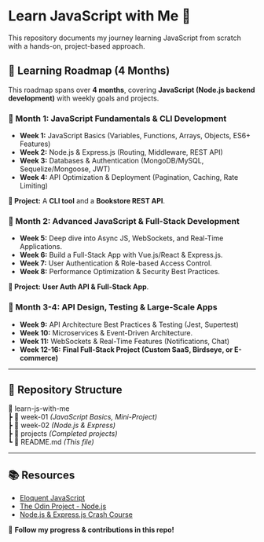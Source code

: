 # Learn JavaScript with Me 🚀

This repository documents my journey learning JavaScript from scratch with a hands-on, project-based approach.  

## 📅 Learning Roadmap (4 Months)
This roadmap spans over **4 months**, covering **JavaScript (Node.js backend development)** with weekly goals and projects.

### 📌 Month 1: JavaScript Fundamentals & CLI Development
- **Week 1:** JavaScript Basics (Variables, Functions, Arrays, Objects, ES6+ Features)
- **Week 2:** Node.js & Express.js (Routing, Middleware, REST API)
- **Week 3:** Databases & Authentication (MongoDB/MySQL, Sequelize/Mongoose, JWT)
- **Week 4:** API Optimization & Deployment (Pagination, Caching, Rate Limiting)

**📍 Project:** A **CLI tool** and a **Bookstore REST API**.

### 📌 Month 2: Advanced JavaScript & Full-Stack Development
- **Week 5:** Deep dive into Async JS, WebSockets, and Real-Time Applications.
- **Week 6:** Build a Full-Stack App with Vue.js/React & Express.js.
- **Week 7:** User Authentication & Role-based Access Control.
- **Week 8:** Performance Optimization & Security Best Practices.

**📍 Project:** **User Auth API & Full-Stack App**.

### 📌 Month 3-4: API Design, Testing & Large-Scale Apps
- **Week 9:** API Architecture Best Practices & Testing (Jest, Supertest)
- **Week 10:** Microservices & Event-Driven Architecture.
- **Week 11:** WebSockets & Real-Time Features (Notifications, Chat)
- **Week 12-16:** **Final Full-Stack Project (Custom SaaS, Birdseye, or E-commerce)**

---

## 📁 Repository Structure
📂 learn-js-with-me  
 ┣ 📂 week-01 _(JavaScript Basics, Mini-Project)_  
 ┣ 📂 week-02 _(Node.js & Express)_  
 ┣ 📂 projects _(Completed projects)_  
 ┗ 📜 README.md _(This file)_  

---

## 📚 Resources
- <a href="https://eloquentjavascript.net/" target="_blank">Eloquent JavaScript</a>
- <a href="https://www.theodinproject.com/" target="_blank">The Odin Project - Node.js</a>
- <a href="https://www.youtube.com/watch?v=L72fhGm1tfE" target="_blank">Node.js & Express.js Crash Course</a>

🚀 **Follow my progress & contributions in this repo!**

